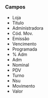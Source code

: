 ### Campos
- Loja
- Titulo
- Administradora
- Cód. Mov.
- Emissão
- Vencimento
- Programada
- % Adm
- Adm
- Nominal
- PDV
- Turno
- Nsu
- Movimento
- Valor
